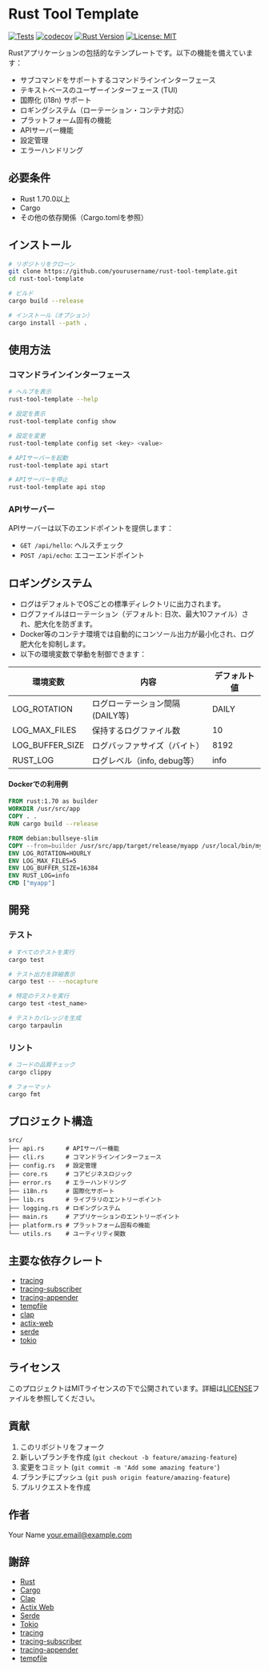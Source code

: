 # Rust Tool Template

[![Tests](https://github.com/yourusername/rust-tool-template/actions/workflows/tests.yml/badge.svg)](https://github.com/yourusername/rust-tool-template/actions/workflows/tests.yml)
[![codecov](https://codecov.io/gh/yourusername/rust-tool-template/branch/main/graph/badge.svg)](https://codecov.io/gh/yourusername/rust-tool-template)
[![Rust Version](https://img.shields.io/badge/rust-1.70.0+-blue.svg)](https://www.rust-lang.org)
[![License: MIT](https://img.shields.io/badge/License-MIT-yellow.svg)](https://opensource.org/licenses/MIT)

Rustアプリケーションの包括的なテンプレートです。以下の機能を備えています：

- サブコマンドをサポートするコマンドラインインターフェース
- テキストベースのユーザーインターフェース (TUI)
- 国際化 (i18n) サポート
- ロギングシステム（ローテーション・コンテナ対応）
- プラットフォーム固有の機能
- APIサーバー機能
- 設定管理
- エラーハンドリング

## 必要条件

- Rust 1.70.0以上
- Cargo
- その他の依存関係（Cargo.tomlを参照）

## インストール

```bash
# リポジトリをクローン
git clone https://github.com/yourusername/rust-tool-template.git
cd rust-tool-template

# ビルド
cargo build --release

# インストール（オプション）
cargo install --path .
```

## 使用方法

### コマンドラインインターフェース

```bash
# ヘルプを表示
rust-tool-template --help

# 設定を表示
rust-tool-template config show

# 設定を変更
rust-tool-template config set <key> <value>

# APIサーバーを起動
rust-tool-template api start

# APIサーバーを停止
rust-tool-template api stop
```

### APIサーバー

APIサーバーは以下のエンドポイントを提供します：

- `GET /api/hello`: ヘルスチェック
- `POST /api/echo`: エコーエンドポイント

## ロギングシステム

- ログはデフォルトでOSごとの標準ディレクトリに出力されます。
- ログファイルはローテーション（デフォルト: 日次、最大10ファイル）され、肥大化を防ぎます。
- Docker等のコンテナ環境では自動的にコンソール出力が最小化され、ログ肥大化を抑制します。
- 以下の環境変数で挙動を制御できます：

| 環境変数         | 内容                                | デフォルト値 |
|------------------|-------------------------------------|-------------|
| LOG_ROTATION     | ログローテーション間隔 (DAILY等)    | DAILY       |
| LOG_MAX_FILES    | 保持するログファイル数               | 10          |
| LOG_BUFFER_SIZE  | ログバッファサイズ（バイト）         | 8192        |
| RUST_LOG         | ログレベル（info, debug等）          | info        |

#### Dockerでの利用例

```dockerfile
FROM rust:1.70 as builder
WORKDIR /usr/src/app
COPY . .
RUN cargo build --release

FROM debian:bullseye-slim
COPY --from=builder /usr/src/app/target/release/myapp /usr/local/bin/myapp
ENV LOG_ROTATION=HOURLY
ENV LOG_MAX_FILES=5
ENV LOG_BUFFER_SIZE=16384
ENV RUST_LOG=info
CMD ["myapp"]
```

## 開発

### テスト

```bash
# すべてのテストを実行
cargo test

# テスト出力を詳細表示
cargo test -- --nocapture

# 特定のテストを実行
cargo test <test_name>

# テストカバレッジを生成
cargo tarpaulin
```

### リント

```bash
# コードの品質チェック
cargo clippy

# フォーマット
cargo fmt
```

## プロジェクト構造

```
src/
├── api.rs      # APIサーバー機能
├── cli.rs      # コマンドラインインターフェース
├── config.rs   # 設定管理
├── core.rs     # コアビジネスロジック
├── error.rs    # エラーハンドリング
├── i18n.rs     # 国際化サポート
├── lib.rs      # ライブラリのエントリーポイント
├── logging.rs  # ロギングシステム
├── main.rs     # アプリケーションのエントリーポイント
├── platform.rs # プラットフォーム固有の機能
└── utils.rs    # ユーティリティ関数
```

## 主要な依存クレート

- [tracing](https://crates.io/crates/tracing)
- [tracing-subscriber](https://crates.io/crates/tracing-subscriber)
- [tracing-appender](https://crates.io/crates/tracing-appender)
- [tempfile](https://crates.io/crates/tempfile)
- [clap](https://github.com/clap-rs/clap)
- [actix-web](https://actix.rs/)
- [serde](https://serde.rs/)
- [tokio](https://tokio.rs/)

## ライセンス

このプロジェクトはMITライセンスの下で公開されています。詳細は[LICENSE](LICENSE)ファイルを参照してください。

## 貢献

1. このリポジトリをフォーク
2. 新しいブランチを作成 (`git checkout -b feature/amazing-feature`)
3. 変更をコミット (`git commit -m 'Add some amazing feature'`)
4. ブランチにプッシュ (`git push origin feature/amazing-feature`)
5. プルリクエストを作成

## 作者

Your Name <your.email@example.com>

## 謝辞

- [Rust](https://www.rust-lang.org/)
- [Cargo](https://doc.rust-lang.org/cargo/)
- [Clap](https://github.com/clap-rs/clap)
- [Actix Web](https://actix.rs/)
- [Serde](https://serde.rs/)
- [Tokio](https://tokio.rs/)
- [tracing](https://crates.io/crates/tracing)
- [tracing-subscriber](https://crates.io/crates/tracing-subscriber)
- [tracing-appender](https://crates.io/crates/tracing-appender)
- [tempfile](https://crates.io/crates/tempfile) 